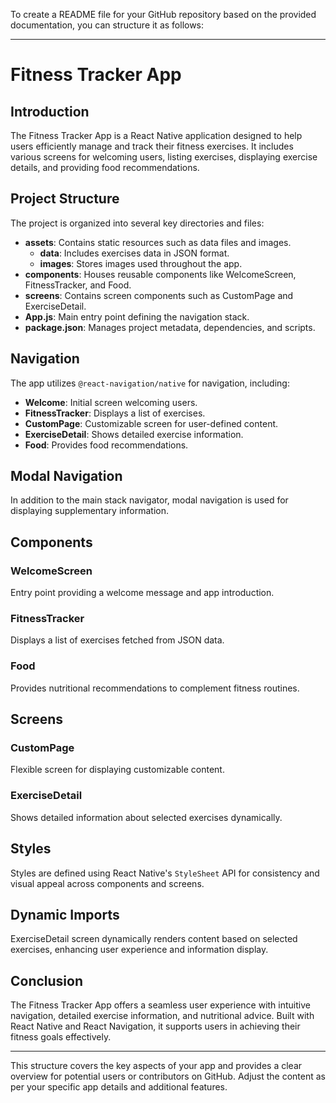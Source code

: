 To create a README file for your GitHub repository based on the provided documentation, you can structure it as follows:

---

# Fitness Tracker App

## Introduction

The Fitness Tracker App is a React Native application designed to help users efficiently manage and track their fitness exercises. It includes various screens for welcoming users, listing exercises, displaying exercise details, and providing food recommendations.

## Project Structure

The project is organized into several key directories and files:

- **assets**: Contains static resources such as data files and images.
  - **data**: Includes exercises data in JSON format.
  - **images**: Stores images used throughout the app.
- **components**: Houses reusable components like WelcomeScreen, FitnessTracker, and Food.
- **screens**: Contains screen components such as CustomPage and ExerciseDetail.
- **App.js**: Main entry point defining the navigation stack.
- **package.json**: Manages project metadata, dependencies, and scripts.

## Navigation

The app utilizes `@react-navigation/native` for navigation, including:

- **Welcome**: Initial screen welcoming users.
- **FitnessTracker**: Displays a list of exercises.
- **CustomPage**: Customizable screen for user-defined content.
- **ExerciseDetail**: Shows detailed exercise information.
- **Food**: Provides food recommendations.

## Modal Navigation

In addition to the main stack navigator, modal navigation is used for displaying supplementary information.

## Components

### WelcomeScreen

Entry point providing a welcome message and app introduction.

### FitnessTracker

Displays a list of exercises fetched from JSON data.

### Food

Provides nutritional recommendations to complement fitness routines.

## Screens

### CustomPage

Flexible screen for displaying customizable content.

### ExerciseDetail

Shows detailed information about selected exercises dynamically.

## Styles

Styles are defined using React Native's `StyleSheet` API for consistency and visual appeal across components and screens.

## Dynamic Imports

ExerciseDetail screen dynamically renders content based on selected exercises, enhancing user experience and information display.

## Conclusion

The Fitness Tracker App offers a seamless user experience with intuitive navigation, detailed exercise information, and nutritional advice. Built with React Native and React Navigation, it supports users in achieving their fitness goals effectively.

---

This structure covers the key aspects of your app and provides a clear overview for potential users or contributors on GitHub. Adjust the content as per your specific app details and additional features.

